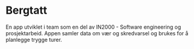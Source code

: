 # Bergtatt

En app utviklet i team som en del av IN2000 - Software engineering og prosjektarbeid. Appen samler data om vær og skredvarsel og brukes for å planlegge trygge turer.

